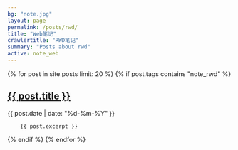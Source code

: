 ```yaml
---
bg: "note.jpg"
layout: page
permalink: /posts/rwd/
title: "Web笔记"
crawlertitle: "RWD笔记"
summary: "Posts about rwd"
active: note_web
---
```


{% for post in site.posts limit: 20 %}
	{% if post.tags contains "note_rwd" %}
  <article class="index-page">
    <h2><a href="{{ post.url | relative_url }}">{{ post.title }}</a></h2>
	<span class="date">{{ post.date | date: "%d-%m-%Y"  }}</span>
	
	
		{{ post.excerpt }}
  </article>
	{% endif %}
{% endfor %}